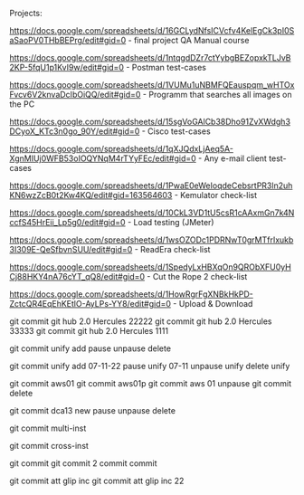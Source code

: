 Projects:

https://docs.google.com/spreadsheets/d/16GCLydNfsICVcfv4KelEgCk3pI0SaSaoPV0THbBEPrg/edit#gid=0  -  final project QA Manual course

https://docs.google.com/spreadsheets/d/1ntqgdDZr7ctYybgBEZopxkTLJvB2KP-5fqU1p1KvI9w/edit#gid=0  -  Postman test-cases

https://docs.google.com/spreadsheets/d/1VUMu1uNBMFQEauspqm_wHTOxFvcv6V2knvaDcIbOiQQ/edit#gid=0  -  Programm that searches all images on the PC

https://docs.google.com/spreadsheets/d/15sgVoGAlCb38Dho91ZvXWdgh3DCyoX_KTc3n0go_90Y/edit#gid=0  -  Cisco test-cases

https://docs.google.com/spreadsheets/d/1qXJQdxLjAeq5A-XgnMIUj0WFB53oIOQYNqM4rTYyFEc/edit#gid=0  -  Any e-mail client test-cases

https://docs.google.com/spreadsheets/d/1PwaE0eWeIoqdeCebsrtPR3ln2uhKN6wzZcB0t2Kw4KQ/edit#gid=163564603  -  Kemulator check-list

https://docs.google.com/spreadsheets/d/10CkL3VD1tU5csR1cAAxmGn7k4NccfS45HrEii_Lp5g0/edit#gid=0  -  Load testing (JMeter)

https://docs.google.com/spreadsheets/d/1wsOZODc1PDRNwT0grMTfrIxukb3I309E-QeSfbvnSUU/edit#gid=0  -  ReadEra check-list

https://docs.google.com/spreadsheets/d/1SpedyLxHBXqOn9QRObXFU0yHCj88HKY4nA76cYT_qQ8/edit#gid=0  -  Cut the Rope 2 check-list

https://docs.google.com/spreadsheets/d/1HowRgrFgXNBkHkPD-ZctcQR4EqEhKEtlO-AyLPs-YY8/edit#gid=0  -  Upload & Download

git commit git hub 2.0 Hercules 22222
git commit git hub 2.0 Hercules 33333
git commit git hub 2.0 Hercules 1111

git commit unify add
pause
unpause
delete

git commit unify add 07-11-22
pause unify 07-11
unpause unify 
delete unify

git commit aws01
git commit aws01p
git commit aws 01 unpause 
git commit delete

git commit dca13 new
pause
unpause
delete

git commit multi-inst

git commit cross-inst

git commit
git commit 2
commit
commit

git commit att glip inc
git commit att glip inc 22

